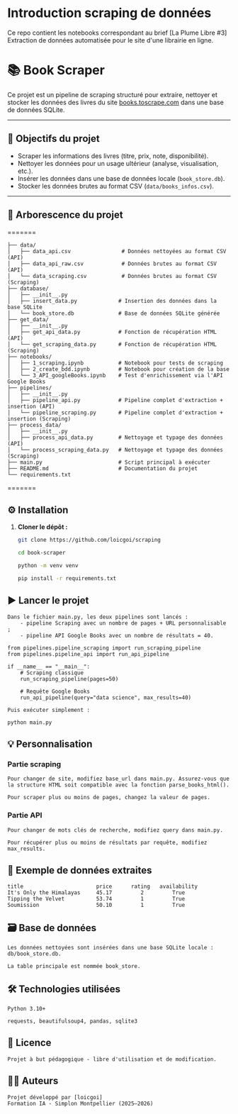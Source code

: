 Introduction scraping de données
================================

Ce repo contient les notebooks correspondant au brief [La Plume Libre #3] Extraction de données automatisée pour le site d'une librairie en ligne.


# 📚 Book Scraper

Ce projet est un pipeline de scraping structuré pour extraire, nettoyer et stocker les données des livres du site [books.toscrape.com](http://books.toscrape.com) dans une base de données SQLite.

---

## 🧠 Objectifs du projet

- Scraper les informations des livres (titre, prix, note, disponibilité).
- Nettoyer les données pour un usage ultérieur (analyse, visualisation, etc.).
- Insérer les données dans une base de données locale (`book_store.db`).
- Stocker les données brutes au format CSV (`data/books_infos.csv`).

---

## 📁 Arborescence du projet

=======

```
├── data/
│   ├── data_api.csv                # Données nettoyées au format CSV (API)
│   ├── data_api_raw.csv            # Données brutes au format CSV (API)
│   └── data_scraping.csv           # Données brutes au format CSV (Scraping)
├── database/
│   ├── __init__.py
│   ├── insert_data.py             # Insertion des données dans la base SQLite
│   └── book_store.db              # Base de données SQLite générée
├── get_data/
│   ├── __init__.py
│   ├── get_api_data.py            # Fonction de récupération HTML (API)
│   └── get_scraping_data.py       # Fonction de récupération HTML (Scraping)
├── notebooks/
│   ├── 1_scraping.ipynb           # Notebook pour tests de scraping
│   ├── 2_create_bdd.ipynb         # Notebook pour création de la base
│   └── 3_API_googleBooks.ipynb    # Test d'enrichissement via l'API Google Books
├── pipelines/
│   ├── __init__.py
│   ├── pipeline_api.py            # Pipeline complet d'extraction + insertion (API)
│   └── pipeline_scraping.py       # Pipeline complet d'extraction + insertion (Scraping)
├── process_data/
│   ├── __init__.py
│   ├── process_api_data.py        # Nettoyage et typage des données (API)
│   └── process_scraping_data.py   # Nettoyage et typage des données (Scraping)
├── main.py                        # Script principal à exécuter
├── README.md                      # Documentation du projet
└── requirements.txt

```

=======

## ⚙️ Installation

1. **Cloner le dépôt :**
   ```bash
   git clone https://github.com/loicgoi/scraping
   
   cd book-scraper

   python -m venv venv

   pip install -r requirements.txt


## ▶️ Lancer le projet

    Dans le fichier main.py, les deux pipelines sont lancés :
        - pipeline Scraping avec un nombre de pages + URL personnalisable ;
        - pipeline API Google Books avec un nombre de résultats = 40.

    from pipelines.pipeline_scraping import run_scraping_pipeline
    from pipelines.pipeline_api import run_api_pipeline

    if __name__ == "__main__":
        # Scraping classique
        run_scraping_pipeline(pages=50)

        # Requête Google Books
        run_api_pipeline(query="data science", max_results=40)
    
    Puis exécuter simplement :

    python main.py

## 💡 Personnalisation

### Partie scraping
    Pour changer de site, modifiez base_url dans main.py. Assurez-vous que la structure HTML soit compatible avec la fonction parse_books_html().

    Pour scraper plus ou moins de pages, changez la valeur de pages.

### Partie API
    Pour changer de mots clés de recherche, modifiez query dans main.py.

    Pour récupérer plus ou moins de résultats par requête, modifiez max_results.

## 🧪 Exemple de données extraites
    title	                    price	   rating	availability
    It's Only the Himalayas	    45.17	      2	        True
    Tipping the Velvet	        53.74	      1	        True
    Soumission	                50.10	      1	        True

## 🗃️ Base de données
    Les données nettoyées sont insérées dans une base SQLite locale : db/book_store.db.

    La table principale est nommée book_store.

## 🛠️ Technologies utilisées
    Python 3.10+

    requests, beautifulsoup4, pandas, sqlite3

## 📄 Licence
    Projet à but pédagogique - libre d'utilisation et de modification.

## 🙋‍♀️ Auteurs
    Projet développé par [loicgoi]
    Formation IA - Simplon Montpellier (2025–2026)
